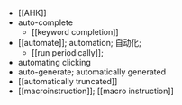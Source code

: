 - [[AHK]]
- auto-complete
    - [[keyword completion]]
- [[automate]]; automation; 自动化;
    - [[run periodically]];
- automating clicking
- auto-generate; automatically generated
- [[automatically truncated]]
- [[macroinstruction]]; [[macro instruction]]
